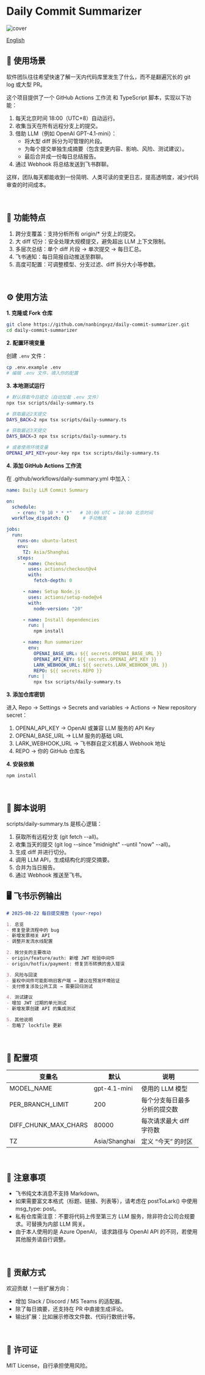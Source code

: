 # Daily Commit Summarizer

![cover](./cover.png)

[English](./README_en.md)

## 📌 使用场景

软件团队往往希望快速了解一天内代码库里发生了什么，而不是翻遍冗长的 git log 或大型 PR。

这个项目提供了一个 GitHub Actions 工作流 和 TypeScript 脚本，实现以下功能：
1. 每天北京时间 18:00（UTC+8）自动运行。
2. 收集当天在所有远程分支上的提交。
3. 借助 LLM（例如 OpenAI GPT-4.1-mini）：
	* 将大型 diff 拆分为可管理的片段。
	* 为每个提交单独生成摘要（包含变更内容、影响、风险、测试建议）。
	* 最后合并成一份每日总结报告。
4. 通过 Webhook 将总结发送到飞书群聊。

这样，团队每天都能收到一份简明、人类可读的变更日志，提高透明度，减少代码审查的时间成本。

<br/>

## 🚀 功能特点
1. 跨分支覆盖：支持分析所有 origin/* 分支上的提交。
2. 大 diff 切分：安全处理大规模提交，避免超出 LLM 上下文限制。
3. 多层次总结：单个 diff 片段 → 单次提交 → 每日汇总。
4. 飞书通知：每日简报自动推送至群聊。
5. 高度可配置：可调整模型、分支过滤、diff 拆分大小等参数。

<br/>

## ⚙️ 使用方法

**1. 克隆或 Fork 仓库**

```bash
git clone https://github.com/nanbingxyz/daily-commit-summarizer.git
cd daily-commit-summarizer
```

**2. 配置环境变量**

创建 `.env` 文件：
```bash
cp .env.example .env
# 编辑 .env 文件，填入你的配置
```

**3. 本地测试运行**

```bash
# 默认获取今日提交（自动加载 .env 文件）
npx tsx scripts/daily-summary.ts

# 获取最近2天提交
DAYS_BACK=2 npx tsx scripts/daily-summary.ts

# 获取最近3天提交
DAYS_BACK=3 npx tsx scripts/daily-summary.ts

# 或者使用环境变量
OPENAI_API_KEY=your-key npx tsx scripts/daily-summary.ts
```

**4. 添加 GitHub Actions 工作流**

在 .github/workflows/daily-summary.yml 中加入：
```yaml
name: Daily LLM Commit Summary

on:
  schedule:
    - cron: "0 10 * * *"   # 10:00 UTC = 18:00 北京时间
  workflow_dispatch: {}     # 手动触发

jobs:
  run:
    runs-on: ubuntu-latest
    env:
      TZ: Asia/Shanghai
    steps:
      - name: Checkout
        uses: actions/checkout@v4
        with:
          fetch-depth: 0

      - name: Setup Node.js
        uses: actions/setup-node@v4
        with:
          node-version: "20"

      - name: Install dependencies
        run: |
          npm install

      - name: Run summarizer
        env:
          OPENAI_BASE_URL: ${{ secrets.OPENAI_BASE_URL }}
          OPENAI_API_KEY: ${{ secrets.OPENAI_API_KEY }}
          LARK_WEBHOOK_URL: ${{ secrets.LARK_WEBHOOK_URL }}
          REPO: ${{ secrets.REPO }}
        run: |
          npx tsx scripts/daily-summary.ts
```

**3. 添加仓库密钥**

进入 Repo → Settings → Secrets and variables → Actions → New repository secret：
1. OPENAI_API_KEY → OpenAI 或兼容 LLM 服务的 API Key
2. OPENAI_BASE_URL → LLM 服务的基础 URL
3. LARK_WEBHOOK_URL → 飞书群自定义机器人 Webhook 地址
4. REPO → 你的 GitHub 仓库名

**4. 安装依赖**

`npm install`

<br/>

## 📄 脚本说明

scripts/daily-summary.ts 是核心逻辑：
1. 获取所有远程分支 (git fetch --all)。
2. 收集当天的提交 (git log --since "midnight" --until "now" --all)。
3. 生成 diff 并进行切分。
4. 调用 LLM API，生成结构化的提交摘要。
5. 合并为当日报告。
6. 通过 Webhook 推送至飞书。

## 🖥 飞书示例输出
```markdown
# 2025-08-22 每日提交报告 (your-repo)

1. 总览
- 修复登录流程中的 bug
- 新增发票相关 API
- 调整开发流水线配置

2. 按分支的主要改动
- origin/feature/auth: 新增 JWT 校验中间件
- origin/hotfix/payment: 修复货币转换的舍入错误

3. 风险与回滚
- 鉴权中间件可能影响旧客户端 → 建议在预发环境验证
- 支付修复涉及公共工具 → 需要回归测试

4. 测试建议
- 增加 JWT 过期的单元测试
- 新增发票创建 API 的集成测试

5. 其他说明
- 忽略了 lockfile 更新
```

<br/>

## 🔧 配置项

|变量名|默认|说明|
|---|---|---|
MODEL_NAME|gpt-4.1-mini|使用的 LLM 模型
PER_BRANCH_LIMIT|200|每个分支每日最多分析的提交数
DIFF_CHUNK_MAX_CHARS|80000|每次请求最大 diff 字符数
TZ|Asia/Shanghai|定义 “今天” 的时区

<br/>

## 📌 注意事项
* 飞书纯文本消息不支持 Markdown。
* 如果需要富文本格式（标题、链接、列表等），请考虑在 postToLark() 中使用 msg_type: post。
* 私有仓库需注意：不要将代码上传至第三方 LLM 服务，除非符合公司合规要求。可替换为内部 LLM 网关。
* 由于本人使用的是 Azure OpenAI， 请求路径与 OpenAI API 的不同，若使用其他服务请自行调整。

<br/>

## 🤝 贡献方式

欢迎贡献！一些扩展方向：
* 增加 Slack / Discord / MS Teams 的适配器。
* 除了每日摘要，还支持在 PR 中直接生成评论。
* 输出扩展：比如展示修改文件数、代码行数统计等。

<br/>

## 📜 许可证

MIT License，自行承担使用风险。
